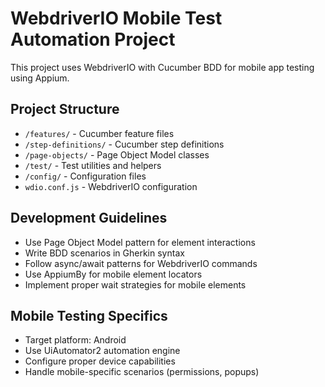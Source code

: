 
<!-- Use this file to provide workspace-specific custom instructions to Copilot. For more details, visit https://code.visualstudio.com/docs/copilot/copilot-customization#_use-a-githubcopilotinstructionsmd-file -->

# WebdriverIO Mobile Test Automation Project

This project uses WebdriverIO with Cucumber BDD for mobile app testing using Appium.

## Project Structure
- `/features/` - Cucumber feature files
- `/step-definitions/` - Cucumber step definitions
- `/page-objects/` - Page Object Model classes
- `/test/` - Test utilities and helpers
- `/config/` - Configuration files
- `wdio.conf.js` - WebdriverIO configuration

## Development Guidelines
- Use Page Object Model pattern for element interactions
- Write BDD scenarios in Gherkin syntax
- Follow async/await patterns for WebdriverIO commands
- Use AppiumBy for mobile element locators
- Implement proper wait strategies for mobile elements

## Mobile Testing Specifics
- Target platform: Android
- Use UiAutomator2 automation engine
- Configure proper device capabilities
- Handle mobile-specific scenarios (permissions, popups)